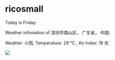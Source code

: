 # ricosmall

Today is Friday.

Weather infomation of 深圳市南山区， 广东省， 中国: 

Weather: 小雨, Temperature: 29 ℃ , Air Index: 18 优

<img src="https://github-readme-stats.vercel.app/api?username=ricosmall&show_icons=true" />
